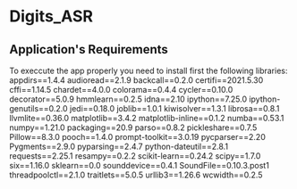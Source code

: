 # Digits_ASR


## Application's Requirements
To execcute the app properly you need to install first the following libraries:
appdirs==1.4.4
audioread==2.1.9
backcall==0.2.0
certifi==2021.5.30
cffi==1.14.5
chardet==4.0.0
colorama==0.4.4
cycler==0.10.0
decorator==5.0.9
hmmlearn==0.2.5
idna==2.10
ipython==7.25.0
ipython-genutils==0.2.0
jedi==0.18.0
joblib==1.0.1
kiwisolver==1.3.1
librosa==0.8.1
llvmlite==0.36.0
matplotlib==3.4.2
matplotlib-inline==0.1.2
numba==0.53.1
numpy==1.21.0
packaging==20.9
parso==0.8.2
pickleshare==0.7.5
Pillow==8.3.0
pooch==1.4.0
prompt-toolkit==3.0.19
pycparser==2.20
Pygments==2.9.0
pyparsing==2.4.7
python-dateutil==2.8.1
requests==2.25.1
resampy==0.2.2
scikit-learn==0.24.2
scipy==1.7.0
six==1.16.0
sklearn==0.0
sounddevice==0.4.1
SoundFile==0.10.3.post1
threadpoolctl==2.1.0
traitlets==5.0.5
urllib3==1.26.6
wcwidth==0.2.5
